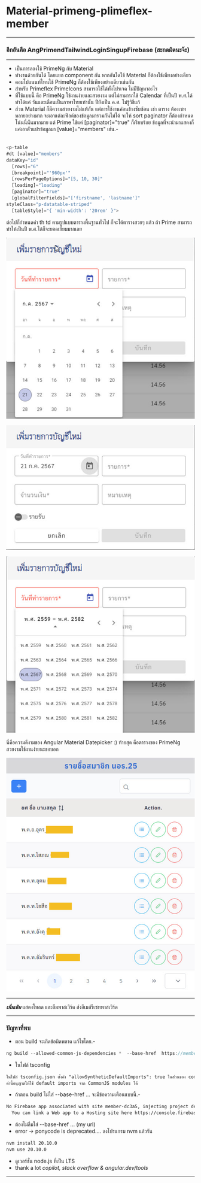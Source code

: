 # Material-primeng-plimeflex-member

---
### อีกอันคือ AngPrimendTailwindLoginSingupFirebase (สะกดผิดนะจ๊ะ)

---

* เป็นการลองใช้ PrimeNg กับ Material
* ทำงานด้วยกันได้ โดยแยก component กัน หากอันใดใช้ Material ก็ต้องใช้เพียงอย่างเดียว
* คอมโปแนนท์ใหนใช้ PrimeNg ก็ต้องใช้เพียงอย่างเดียวเช่นกัน
* สำหรับ Primeflex PrimeIcons สามารถใช้ได้ทั้งโปรเจค ไม่มีปัญหาอะไร
* ที่ใช้แบบนี้ คือ PrimeNg ใช้งานง่ายและสวยงาม แต่ไม่สามารถใช้ Calendar ที่เป็นปี พ.ศ.ได้ ทำได้แค่ วันและเดือนเป็นภาษาไทยเท่านั้น ปียังเป็น ค.ศ. ไม่รู้วิธีแก้
* ส่วน Material ก็มีความสวยงามไม่แพ้กัน แต่การใช้งานค่อนข้างซับซ้อน เช่า ตาราง ต้องเซทหลายอย่างมาก จะเอาแต่ละฟิลด์ของข้อมูลมารวมกันไม่ได้
จะให้ sort paginator ก็ต้องกำหนดโน่นนี่นั่นมากมาย แต่ Prime ใช้แค่ [paginator]="true" ก็เรียบร้อย ข้อมูลที่จะนำมาแสดงก็แค่เอาตัวแปรข้อมูลมา [value]="members"
เช่น.-
```typescript

<p-table
#dt [value]="members"
dataKey="id"
  [rows]="6"
  [breakpoint]="'960px'"
  [rowsPerPageOptions]="[5, 10, 30]"
  [loading]="loading"
  [paginator]="true"
  [globalFilterFields]="['firstname', 'lastname']"
styleClass="p-datatable-striped"
  [tableStyle]="{ 'min-width': '20rem' }">

```

ต่อไปก็กำหนดค่า th td ตามรูปแบบตารางพื้นฐานทั่วไป ก็จะได้ตารางสวยๆ แล้ว ถ้า Prime สามารถทำให้เป็นปี พ.ศ.ได้ก็จะยอดเยี่ยมมากเลย

![Date, ThaiDate picture](public/images/thaidatte-dialog-2.jpg)

![Date, ThaiDate picture](public/images/thaidate-dialog-1.jpg)

![Date, ThaiDate picture](public/images/thaidate-3.jpg)

นี่คือความดีงามของ Angular Material Datepicker :)
ท้ายสุด คือตารางของ PrimeNg สวยงามใช้งานง่ายนะขอบอก

![Table, PrimeNg Table](public/images/prime-table.jpg)

---

**_เพิ่มเติม_** แสดงโหลด และลืมพาสเวิร์ด ส่งอีเมล์รีเซทพาสเวิร์ด

---

### ปัญหาที่พบ

- ตอน build จะเกิดข้อผิดพลาด แก้ไขโดย.-

```typescript
ng build --allowed-common-js-dependencies *  --base-href  https://member-dc3a5.web.app  
```
- ในไฟล์ tsconfig
```html
ในไฟล์ tsconfig.json ตั้งค่า "allowSyntheticDefaultImports": true ในส่วนของ compilerOptions 
ค่านี้อนุญาตให้ใช้ default imports จาก CommonJS modules ได้
```
- ถ้าตอน build ไม่ใส่ --base-href ... จะมีข้อความเตือนแบบนี้.-
```html
No Firebase app associated with site member-dc3a5, injecting project default config.
  You can link a Web app to a Hosting site here https://console.firebase.google.com/project/member-dc3a5/settings/general/web

```
- ต้องไม่ลืมใส่ --base-href ... (my url)
- error -> ponycode is deprecated.... ลงโปรแกรม nvm แล้วรัน
```html
nvm install 20.10.0
nvm use 20.10.0
```
- ดูเวอร์ชั่น node.js ที่เป็น LTS 
- thank a lot _copilot, stack overflow & angular.dev/tools_

---
